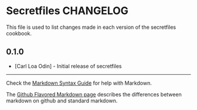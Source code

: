 Secretfiles CHANGELOG
===============

This file is used to list changes made in each version of the secretfiles cookbook.

0.1.0
-----
- [Carl Loa Odin] - Initial release of secretfiles

- - -
Check the [Markdown Syntax Guide](http://daringfireball.net/projects/markdown/syntax) for help with Markdown.

The [Github Flavored Markdown page](http://github.github.com/github-flavored-markdown/) describes the differences between markdown on github and standard markdown.
